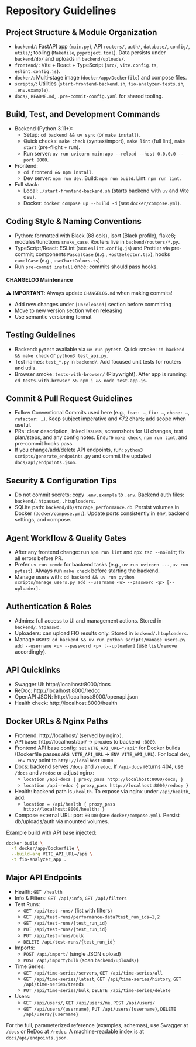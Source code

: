 # Repository Guidelines

## Project Structure & Module Organization
- `backend/`: FastAPI app (`main.py`), API `routers/`, `auth/`, `database/`, `config/`, `utils/`; tooling (`Makefile`, `pyproject.toml`). Data persists under `backend/db/` and uploads in `backend/uploads/`.
- `frontend/`: Vite + React + TypeScript (`src/`, `vite.config.ts`, `eslint.config.js`).
- `docker/`: Multi‑stage image (`docker/app/Dockerfile`) and compose files.
- `scripts/`: Utilities (`start-frontend-backend.sh`, `fio-analyzer-tests.sh`, `.env.example`).
- `docs/`, `README.md`, `.pre-commit-config.yaml` for shared tooling.

## Build, Test, and Development Commands
- Backend (Python 3.11+):
  - Setup: `cd backend && uv sync` (or `make install`).
  - Quick checks: `make check` (syntax/import), `make lint` (full lint), `make start` (pre-flight + run).
  - Run server: `uv run uvicorn main:app --reload --host 0.0.0.0 --port 8000`.
- Frontend:
  - `cd frontend && npm install`.
  - Dev server: `npm run dev`. Build: `npm run build`. Lint: `npm run lint`.
- Full stack:
  - Local: `./start-frontend-backend.sh` (starts backend with `uv` and Vite dev).
  - Docker: `docker compose up --build -d` (see `docker/compose.yml`).

## Coding Style & Naming Conventions
- Python: formatted with Black (88 cols), isort (Black profile), flake8; modules/functions `snake_case`. Routers live in `backend/routers/*.py`.
- TypeScript/React: ESLint (see `eslint.config.js`) and Prettier via pre-commit; components `PascalCase` (e.g., `HostSelector.tsx`), hooks `camelCase` (e.g., `useChartColors.ts`).
- Run `pre-commit install` once; commits should pass hooks.

#### CHANGELOG Maintenance
⚠️ **IMPORTANT**: Always update `CHANGELOG.md` when making commits!
- Add new changes under `[Unreleased]` section before committing
- Move to new version section when releasing
- Use semantic versioning format

## Testing Guidelines
- Backend: `pytest` available via `uv run pytest`. Quick smoke: `cd backend && make check` or `python3 test_api.py`.
- Test names: `test_*.py` in `backend/`. Add focused unit tests for routers and utils.
- Browser smoke: `tests-with-browser/` (Playwright). After app is running: `cd tests-with-browser && npm i && node test-app.js`.

## Commit & Pull Request Guidelines
- Follow Conventional Commits used here (e.g., `feat: …`, `fix: …`, `chore: …`, `refactor: …`). Keep subject imperative and ≤72 chars; add scope when useful.
- PRs: clear description, linked issues, screenshots for UI changes, test plan/steps, and any config notes. Ensure `make check`, `npm run lint`, and pre-commit hooks pass.
- If you change/add/delete API endpoints, run: `python3 scripts/generate_endpoints.py` and commit the updated `docs/api/endpoints.json`.

## Security & Configuration Tips
- Do not commit secrets; copy `.env.example` to `.env`. Backend auth files: `backend/.htpasswd`, `.htuploaders`.
- SQLite path: `backend/db/storage_performance.db`. Persist volumes in Docker (`docker/compose.yml`). Update ports consistently in env, backend settings, and compose.

## Agent Workflow & Quality Gates
- After any frontend change: run `npm run lint` and `npx tsc --noEmit`; fix all errors before PR.
- Prefer `uv run <cmd>` for backend tasks (e.g., `uv run uvicorn ...`, `uv run pytest`). Always run `make check` before starting the backend.
- Manage users with: `cd backend && uv run python scripts/manage_users.py add --username <u> --password <p> [--uploader]`.

## Authentication & Roles
- Admins: full access to UI and management actions. Stored in `backend/.htpasswd`.
- Uploaders: can upload FIO results only. Stored in `backend/.htuploaders`.
- Manage users: `cd backend && uv run python scripts/manage_users.py add --username <u> --password <p> [--uploader]` (use `list`/`remove` accordingly).

## API Quicklinks
- Swagger UI: http://localhost:8000/docs
- ReDoc: http://localhost:8000/redoc
- OpenAPI JSON: http://localhost:8000/openapi.json
- Health check: http://localhost:8000/health

## Docker URLs & Nginx Paths
- Frontend: http://localhost/ (served by nginx).
- API base: http://localhost/api/ → proxies to backend `:8000`.
- Frontend API base config: set `VITE_API_URL="/api"` for Docker builds (Dockerfile passes `ARG VITE_API_URL` → `ENV VITE_API_URL`). For local dev, `.env` may point to `http://localhost:8000`.
- Docs: backend serves `/docs` and `/redoc`. If `/api-docs` returns 404, use `/docs` and `/redoc` or adjust nginx:
  - `location /api-docs { proxy_pass http://localhost:8000/docs; }`
  - `location /api-redoc { proxy_pass http://localhost:8000/redoc; }`
- Health: backend path is `/health`. To expose via nginx under `/api/health`, add:
  - `location = /api/health { proxy_pass http://localhost:8000/health; }`
- Compose external URL: port `80:80` (see `docker/compose.yml`). Persist db/uploads/auth via mounted volumes.

Example build with API base injected:
```bash
docker build \
  -f docker/app/Dockerfile \
  --build-arg VITE_API_URL=/api \
  -t fio-analyzer_app .
```

## Major API Endpoints
- Health: `GET /health`
- Info & Filters: `GET /api/info`, `GET /api/filters`
- Test Runs:
  - `GET /api/test-runs/` (list with filters)
  - `GET /api/test-runs/performance-data?test_run_ids=1,2`
  - `GET /api/test-runs/{test_run_id}`
  - `PUT /api/test-runs/{test_run_id}`
  - `PUT /api/test-runs/bulk`
  - `DELETE /api/test-runs/{test_run_id}`
- Imports:
  - `POST /api/import/` (single JSON upload)
  - `POST /api/import/bulk` (scan `backend/uploads/`)
- Time Series:
  - `GET /api/time-series/servers`, `GET /api/time-series/all`
  - `GET /api/time-series/latest`, `GET /api/time-series/history`, `GET /api/time-series/trends`
  - `PUT /api/time-series/bulk`, `DELETE /api/time-series/delete`
- Users:
  - `GET /api/users/`, `GET /api/users/me`, `POST /api/users/`
  - `GET /api/users/{username}`, `PUT /api/users/{username}`, `DELETE /api/users/{username}`

For the full, parameterized reference (examples, schemas), use Swagger at `/docs` or ReDoc at `/redoc`. A machine-readable index is at `docs/api/endpoints.json`.
